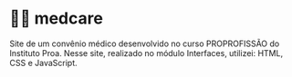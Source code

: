 # 👩‍⚕️ medcare

Site de um convênio médico desenvolvido no curso PROPROFISSÃO do Instituto Proa. 
Nesse site, realizado no módulo Interfaces, utilizei: HTML, CSS e JavaScript.
